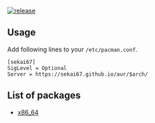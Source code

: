 [![release](https://github.com/sekai67/aur/workflows/release/badge.svg)](https://github.com/sekai67/aur/actions?query=workflow%3Arelease)

## Usage

Add following lines to your `/etc/pacman.conf`.

```
[sekai67]
SigLevel = Optional
Server = https://sekai67.github.io/aur/$arch/
```

## List of packages

- [x86_64](https://github.com/sekai67/aur/tree/gh-pages/x86_64)

